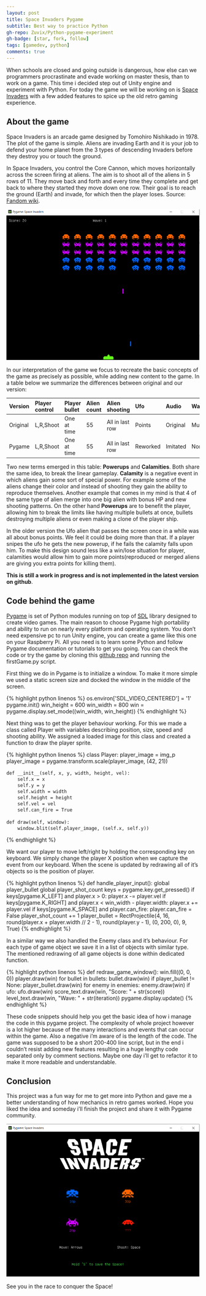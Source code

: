 ```yaml
---
layout: post
title: Space Invaders Pygame
subtitle: Best way to practice Python
gh-repo: Zuvix/Python-pygame-experiment
gh-badge: [star, fork, follow]
tags: [gamedev, python]
comments: true
---
```

When schools are closed and going outside is dangerous, how else can we programmers procrastinate and evade working on master thesis, than to work on a game. This time i decided step out of Unity engine and experiment with Python. For today the game we will be working on is [Space Invaders](https://en.wikipedia.org/wiki/Space_Invaders) with a few added features to spice up the old retro gaming experience. 

## About the game
Space Invaders is an arcade game designed by Tomohiro Nishikado in 1978. The plot of the game is simple. Aliens are invading Earth and it is your job to defend your home planet from the 3 types of descending Invaders before they destroy you or touch the ground.

In Space Invaders, you control the Core Cannon, which moves horizontally across the screen firing at aliens. The aim is to shoot all of the aliens in 5 rows of 11. They move back and forth and every time they complete and get back to where they started they move down one row. Their goal is to reach the ground (Earth) and invade, for which then the player loses. Source: [Fandom wiki](https://spaceinvaders.fandom.com/wiki/Space_Invaders).

![Gameplay](/assets/img/gameplay.png)

In our interpretation of the game we focus to recreate the basic concepts of the game as precisely as possible, while adding new content to the game. In a table below we summarize the differences between original and our version: 

| Version | Player control |  Player bullet | Alien count | Alien shooting | Ufo | Audio | Walls | Powerups | Calamities |  
| :------ |:--- | :--- |  :--- |  :--- |  :--- |  :--- |  :--- |  :--- |  :--- |
| Original | L,R,Shoot | One at time | 55 | All in last row | Points | Original | Multiple | None | None |
| Pygame | L,R,Shoot | One at time | 55 | All in last row | Reworked | Imitated | None | TODO | TODO |

Two new terms emerged in this table: **Powerups** and **Calamities**. Both share the same idea, to break the linear gameplay. **Calamity** is a negative event in which aliens gain some sort of special power. For example some of the aliens change their color and instead of shooting they gain the ability to reproduce themselves. Another example that comes in my mind is that 4 of the same type of alien merge into one big alien with bonus HP and new shooting patterns. On the other hand **Powerups** are to benefit the player, allowing him to break the limits like having multiple bullets at once, bullets destroying multiple aliens or even making a clone of the player ship.

In the older version the Ufo alien that passes the screen once in a while was all about bonus points. We feel it could be doing more than that. If a player snipes the ufo he gets the new powerup, if he fails the calamity falls upon him. To make this design sound less like a win/lose situation for player, calamities would allow him to gain more points(reproduced or merged aliens are giving you extra points for killing them). 

**This is still a work in progress and is not implemented in the latest version on github**.


## Code behind the game
[Pygame](https://www.pygame.org) is set of Python modules running on top of [SDL](http://www.libsdl.org) library designed to create video games. The main reason to choose Pygame high portability and ability to run on nearly every platform and operating system. You don’t need expensive pc to run Unity engine, you can create a game like this one on your Raspberry Pi. All you need is to learn some Python and follow Pygame documentation or tutorials to get you going. You can check the code or try the game by cloning this [github repo](https://github.com/Zuvix/Python-pygame-experiment) and running the firstGame.py script.

First thing we do in Pygame is to initialize a window. To make it more simple we used a static screen size and docked the window in the middle of the screen. 

{% highlight python linenos %}
os.environ['SDL_VIDEO_CENTERED'] = '1'
pygame.init()
win_height = 600
win_width = 800
win = pygame.display.set_mode((win_width, win_height))
{% endhighlight %}

Next thing was to get the player behaviour working. For this we made a class called Player with variables describing position, size, speed and shooting ability. We assigned a loaded image for this class and created a function to draw the player sprite. 

{% highlight python linenos %}
class Player:
    player_image = img_p
    player_image = pygame.transform.scale(player_image, (42, 21))

    def __init__(self, x, y, width, height, vel):
        self.x = x
        self.y = y
        self.width = width
        self.height = height
        self.vel = vel
        self.can_fire = True

    def draw(self, window):
        window.blit(self.player_image, (self.x, self.y))
  {% endhighlight %}

We want our player to move left/right by holding the corresponding key on keyboard. We simply change the player X position when we capture the event from our keyboard. When the scene is updated by redrawing all of it’s objects so is the position of player.

{% highlight python linenos %}
def handle_player_input():
    global player_bullet
    global player_shot_count
    keys = pygame.key.get_pressed()
    if keys[pygame.K_LEFT] and player.x > 0:
        player.x -= player.vel
    if keys[pygame.K_RIGHT] and player.x < win_width - player.width:
        player.x += player.vel
    if keys[pygame.K_SPACE] and player.can_fire:
        player.can_fire = False
        player_shot_count += 1
        player_bullet = RectProjectile(4, 16,
                                       round(player.x + player.width // 2 - 1),
                                       round(player.y - 1), (0, 200, 0), 9,
                                       True)
{% endhighlight %}

In a similar way we also handled the Enemy class and it’s behaviour. For each type of game object we save it in a list of objects with similar type. The mentioned redrawing of all game objects is done within dedicated function. 

{% highlight python linenos %}
def redraw_game_window():
    win.fill((0, 0, 0))
    player.draw(win)
    for bullet in bullets:
        bullet.draw(win)
    if player_bullet != None:
        player_bullet.draw(win)
    for enemy in enemies:
        enemy.draw(win)
    if ufo:
        ufo.draw(win)
    score_text.draw(win, "Score: " + str(score))
    level_text.draw(win, "Wave: " + str(iteration))
    pygame.display.update()
{% endhighlight %}

These code snippets should help you get the basic idea of how i manage the code in this pygame project. The complexity of whole project however is a lot higher because of the many interactions and events that can occur within the game. Also a negative i’m aware of is the length of the code. The game was supposed to be a short 200-400 line script, but in the end i couldn’t resist adding new features resulting in a huge lengthy code separated only by comment sections. Maybe one day i’ll get to refactor it to make it more readable and understandable.

## Conclusion

This project was a fun way for me to get more into Python and gave me a better understanding of how mechanics in retro games worked. Hope you liked the idea and someday i’ll finish the project and share it with Pygame community.

![Gameplay](/assets/img/start.png)

See you in the race to conquer the Space!
